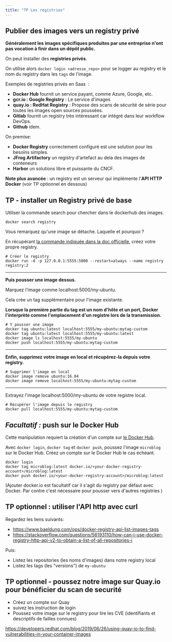 ```yaml
---
title: "TP Les registries"
---
```


<!-- ## Objectifs pédagogiques
  - Comprendre le fonctionnement des registries
  - Savoir installer un registry local
  - Savoir utiliser la commande push

--- -->

## Publier des images vers un registry privé

**Généralement les images spécifiques produites par une entreprise n'ont pas vocation à finir dans un dépôt public.**

On peut installer des **registries privés**.

On utilise alors `docker login <adresse_repo>` pour se logger au registry et le nom du registry dans les `tags` de l'image.

Exemples de registries privés en Saas  :
  - **Docker Hub** fournit un service payant, comme Azure, Google, etc.
  - **gcr.io : Google Registry** : Le service d'images
  - **quay.io : RedHat Registry** : Propose des scans de sécurité de série pour toutes les images open sources poussées.
  - **Gitlab** fournit un registry très intéressant car intégré dans leur workflow DevOps.
  - **Github** idem.

On premise:
  - **Docker Registry** correctement configuré est une solution pour les besoins simples. 
  - **JFrog Artifactory** un registry d'artefact au dela des images de conteneurs
  - **Harbor** un solutions libre et puissante du CNCF.


 **Note plus avancée** : un registry est un serveur qui implémente l'**API HTTP Docker** (voir TP optionnel en dessous)

## TP - installer un Registry privé de base

Utiliser la commande search pour chercher dans le dockerhub des images.

```shell
docker search registry 
```

Vous remarquez qu'une image se détache. Laquelle et pourquoi ?

En récupérant [la commande indiquée dans la doc officielle](https://docs.docker.com/registry/deploying/), créez votre propre registry.

```shell
# Créer le registry
docker run -d -p 127.0.0.1:5555:5000 --restart=always --name registry registry:2
```

---

**Puis pousser une image dessus.**

Marquez l'image comme localhost:5000/my-ubuntu. 

Cela crée un tag supplémentaire pour l'image existante. 

**Lorsque la première partie du tag est un nom d'hôte et un port, Docker l'interprète comme l'emplacement d'un registre lors de la transmission.**

```shell
# Y pousser une image
docker tag ubuntu:latest localhost:5555/my-ubuntu:mytag-custom
docker tag ubuntu:latest localhost:5555/my-ubuntu:latest
docker image ls localhost:5555/my-ubuntu
docker push localhost:5555/my-ubuntu:mytag-custom
```

---

**Enfin, supprimez votre image en local et récupérez-la depuis votre registry.**

```shell
# Supprimer l'image en local
docker image remove ubuntu:16.04
docker image remove localhost:5555/my-ubuntu:mytag-custom
```

---

Extrayez l'image localhost:5000/my-ubuntu de votre registre local.

```shell
# Récupérer l'image depuis le registry
docker pull localhost:5555/my-ubuntu:mytag-custom
```



## _Facultatif :_  push sur le Docker Hub

Cette manipulation requiert la création d'un compte sur [le Docker Hub](https://hub.docker.com/).

Avec `docker login`, `docker tag` et `docker push`, poussez l'image `microblog` sur le Docker Hub. Créez un compte sur le Docker Hub le cas échéant.

```shell
docker login
docker tag microblog:latest docker.io/<your-docker-registry-account>/microblog:latest
docker push docker.io/<your-docker-registry-account>/microblog:latest
```

(Ajouter docker.io est facultatif car il s'agit du registry par défaut avec Docker. Par contre c'est nécessaire pour pousser vers d'autres registries )

## TP optionnel : utiliser l'API http avec curl

Regardez les liens suivants:

- https://www.baeldung.com/ops/docker-registry-api-list-images-tags
- https://stackoverflow.com/questions/56193110/how-can-i-use-docker-registry-http-api-v2-to-obtain-a-list-of-all-repositories-i

Puis:

- Listez les repositories (les noms d'images) dans notre registry local
- Listez les tags (les "versions") de `my-ubuntu`


## TP optionnel - poussez notre image sur Quay.io pour bénéficier du scan de securité

- Créez un compte sur Quay
- suivez les instruction de login
- Poussez votre image sur le registry pour lire les CVE (identifiants et descriptifs de failles connues)

 https://developers.redhat.com/blog/2019/06/26/using-quay-io-to-find-vulnerabilities-in-your-container-images
